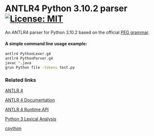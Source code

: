 # ANTLR4 Python 3.10.2 parser &nbsp; [![License: MIT](https://img.shields.io/badge/License-MIT-yellow.svg)](https://opensource.org/licenses/MIT)

An ANTLR4 parser for Python 3.10.2 based on the official [PEG grammar](https://docs.python.org/3.10/reference/grammar.html).

#### A simple command line usage example:
```bash
antlr4 PythonLexer.g4
antlr4 PythonParser.g4
javac *.java
grun Python file -tokens test.py
```


### Related links
[ANTLR 4](https://www.antlr.org/)

[ANTLR 4 Documentation](https://github.com/antlr/antlr4/tree/master/doc)

[ANTLR 4 Runtime API](https://www.antlr.org/api/Java/)

[Python 3 Lexical Analysis](https://docs.python.org/3/reference/lexical_analysis.html#lexical-analysis)

[cpython](https://github.com/python/cpython)
